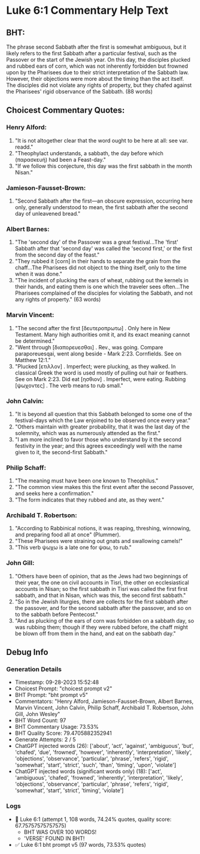 # Luke 6:1 Commentary Help Text

## BHT:
The phrase second Sabbath after the first is somewhat ambiguous, but it likely refers to the first Sabbath after a particular festival, such as the Passover or the start of the Jewish year. On this day, the disciples plucked and rubbed ears of corn, which was not inherently forbidden but frowned upon by the Pharisees due to their strict interpretation of the Sabbath law. However, their objections were more about the timing than the act itself. The disciples did not violate any rights of property, but they chafed against the Pharisees' rigid observance of the Sabbath. (88 words)

## Choicest Commentary Quotes:
### Henry Alford:
1. "It is not altogether clear that the word ought to be here at all: see var. readd."
2. "Theophylact understands, a sabbath, the day before which (παρασκευή) had been a Feast-day."
3. "If we follow this conjecture, this day was the first sabbath in the month Nisan."

### Jamieson-Fausset-Brown:
1. "Second Sabbath after the first—an obscure expression, occurring here only, generally understood to mean, the first sabbath after the second day of unleavened bread."

### Albert Barnes:
1. "The 'second day' of the Passover was a great festival...The 'first' Sabbath after that 'second day' was called the 'second first,' or the first from the second day of the feast." 
2. "They rubbed it [corn] in their hands to separate the grain from the chaff...The Pharisees did not object to the thing itself, only to the time when it was done."
3. "The incident of plucking the ears of wheat, rubbing out the kernels in their hands, and eating them is one which the traveler sees often...The Pharisees complained of the disciples for violating the Sabbath, and not any rights of property." (63 words)

### Marvin Vincent:
1. "The second after the first [δευτεροπρωτω] . Only here in New Testament. Many high authorities omit it, and its exact meaning cannot be determined."
2. "Went through [διαπορευεσθαι] . Rev., was going. Compare paraporeuesqai, went along beside - Mark 2:23. Cornfields. See on Matthew 12:1."
3. "Plucked [ετιλλον] . Imperfect; were plucking, as they walked. In classical Greek the word is used mostly of pulling out hair or feathers. See on Mark 2:23. Did eat [ησθιον] . Imperfect, were eating. Rubbing [ψωχοντες] . The verb means to rub small."

### John Calvin:
1. "It is beyond all question that this Sabbath belonged to some one of the festival-days which the Law enjoined to be observed once every year."
2. "Others maintain with greater probability, that it was the last day of the solemnity, which was as numerously attended as the first."
3. "I am more inclined to favor those who understand by it the second festivity in the year; and this agrees exceedingly well with the name given to it, the second-first Sabbath."

### Philip Schaff:
1. "The meaning must have been one known to Theophilus."
2. "The common view makes this the first event after the second Passover, and seeks here a confirmation."
3. "The form indicates that they rubbed and ate, as they went."

### Archibald T. Robertson:
1. "According to Rabbinical notions, it was reaping, threshing, winnowing, and preparing food all at once" (Plummer).
2. "These Pharisees were straining out gnats and swallowing camels!"
3. "This verb ψωχω is a late one for ψαω, to rub."

### John Gill:
1. "Others have been of opinion, that as the Jews had two beginnings of their year, the one on civil accounts in Tisri, the other on ecclesiastical accounts in Nisan; so the first sabbath in Tisri was called the first first sabbath, and that in Nisan, which was this, the second first sabbath."
2. "So in the Jewish liturgies, there are collects for the first sabbath after the passover, and for the second sabbath after the passover, and so on to the sabbath before Pentecost."
3. "And as plucking of the ears of corn was forbidden on a sabbath day, so was rubbing them; though if they were rubbed before, the chaff might be blown off from them in the hand, and eat on the sabbath day."


## Debug Info
### Generation Details
- Timestamp: 09-28-2023 15:52:48
- Choicest Prompt: "choicest prompt v2"
- BHT Prompt: "bht prompt v5"
- Commentators: "Henry Alford, Jamieson-Fausset-Brown, Albert Barnes, Marvin Vincent, John Calvin, Philip Schaff, Archibald T. Robertson, John Gill, John Wesley"
- BHT Word Count: 97
- BHT Commentary Usage: 73.53%
- BHT Quality Score: 79.4705882352941
- Generate Attempts: 2 / 5
- ChatGPT injected words (26):
	['about', 'act', 'against', 'ambiguous', 'but', 'chafed', 'due', 'frowned', 'however', 'inherently', 'interpretation', 'likely', 'objections', 'observance', 'particular', 'phrase', 'refers', 'rigid', 'somewhat', 'start', 'strict', 'such', 'than', 'timing', 'upon', 'violate']
- ChatGPT injected words (significant words only) (18):
	['act', 'ambiguous', 'chafed', 'frowned', 'inherently', 'interpretation', 'likely', 'objections', 'observance', 'particular', 'phrase', 'refers', 'rigid', 'somewhat', 'start', 'strict', 'timing', 'violate']

### Logs
- 🔄 Luke 6:1 (attempt 1, 108 words, 74.24% quotes, quality score: 67.75757575757575) 
	- BHT WAS OVER 100 WORDS! 
	- 'VERSE' FOUND IN BHT!
- ✅ Luke 6:1 bht prompt v5 (97 words, 73.53% quotes)